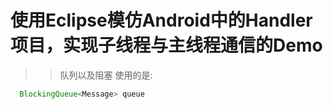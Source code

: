 # 使用Eclipse模仿Android中的Handler项目，实现子线程与主线程通信的Demo
>>队列以及阻塞 使用的是:
  ```java 
    BlockingQueue<Message> queue 
  ```
